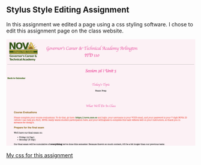 ## Stylus Style Editing Assignment

In this assignment we edited a page using a css styling software. I chose to edit this assignment page on the class website. 

![This is an image of how I styled the website](../../image/stylus.png)

[My css for this assignment](#stylus.html)
